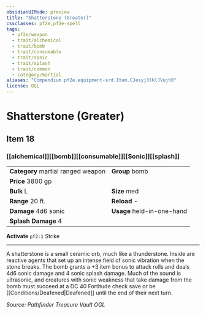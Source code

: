 ```yaml
---
obsidianUIMode: preview
title: "Shatterstone (Greater)"
cssclasses: pf2e,pf2e-spell
tags:
  - pf2e/weapon
  - trait/alchemical
  - trait/bomb
  - trait/consumable
  - trait/sonic
  - trait/splash
  - trait/common
  - category/martial
aliases: "Compendium.pf2e.equipment-srd.Item.CJesyj3lklJVujh0"
license: OGL
---
```

# Shatterstone (Greater)
## Item 18
### [[alchemical]][[bomb]][[consumable]][[Sonic]][[splash]]

|  |  |
| -- | -- |
| **Category** martial ranged weapon | **Group** bomb |
| **Price** 3800 gp |  |
| **Bulk** L | **Size** med |
|**Range** 20 ft.| **Reload** -|
| **Damage** 4d6 sonic  | **Usage** held-in-one-hand |
| **Splash Damage** 4 | |


**Activate** `pf2:1` Strike

* * *

A shatterstone is a small ceramic orb, much like a thunderstone. Inside are reactive agents that set up an intense field of sonic vibration when the stone breaks. The bomb grants a +3 item bonus to attack rolls and deals 4d6 sonic damage and 4 sonic splash damage. Much of the sound is ultrasonic, and creatures with sonic weakness that take damage from the bomb must succeed at a DC 40 Fortitude check save or be [[Conditions/Deafened|Deafened]] until the end of their next turn.

*Source: Pathfinder Treasure Vault*
*OGL*